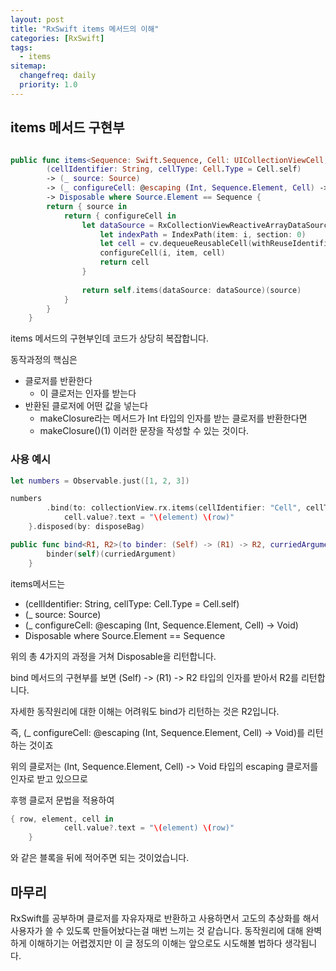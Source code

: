 ```yaml
---
layout: post
title: "RxSwift items 메서드의 이해"
categories: [RxSwift]
tags: 
  - items
sitemap:
  changefreq: daily
  priority: 1.0
---
```


## items 메서드 구현부


```swift

public func items<Sequence: Swift.Sequence, Cell: UICollectionViewCell, Source: ObservableType>
        (cellIdentifier: String, cellType: Cell.Type = Cell.self)
        -> (_ source: Source)
        -> (_ configureCell: @escaping (Int, Sequence.Element, Cell) -> Void)
        -> Disposable where Source.Element == Sequence {
        return { source in
            return { configureCell in
                let dataSource = RxCollectionViewReactiveArrayDataSourceSequenceWrapper<Sequence> { cv, i, item in
                    let indexPath = IndexPath(item: i, section: 0)
                    let cell = cv.dequeueReusableCell(withReuseIdentifier: cellIdentifier, for: indexPath) as! Cell
                    configureCell(i, item, cell)
                    return cell
                }
                    
                return self.items(dataSource: dataSource)(source)
            }
        }
    }
```

items 메서드의 구현부인데 코드가 상당히 복잡합니다.

동작과정의 핵심은

- 클로저를 반환한다
  - 이 클로저는 인자를 받는다
- 반환된 클로저에 어떤 값을 넣는다
  - makeClosure라는 메서드가 Int 타입의 인자를 받는 클로저를 반환한다면
  - makeClosure()(1) 이러한 문장을 작성할 수 있는 것이다.



### 사용 예시

```swift
let numbers = Observable.just([1, 2, 3])

numbers
		.bind(to: collectionView.rx.items(cellIdentifier: "Cell", cellType: NumberCell.self)) { row, element, cell in
			cell.value?.text = "\(element) \(row)"
	}.disposed(by: disposeBag)
```



```swift
public func bind<R1, R2>(to binder: (Self) -> (R1) -> R2, curriedArgument: R1) -> R2 {
        binder(self)(curriedArgument)
    }
```



items메서드는 

- (cellIdentifier: String, cellType: Cell.Type = Cell.self)
- (_ source: Source)
- (_ configureCell: @escaping (Int, Sequence.Element, Cell) -> Void)
- Disposable where Source.Element == Sequence

위의 총 4가지의 과정을 거쳐 Disposable을 리턴합니다.



bind 메서드의 구현부를 보면 (Self) -> (R1) -> R2 타입의 인자를 받아서 R2를 리턴합니다.

자세한 동작원리에 대한 이해는 어려워도 bind가 리턴하는 것은 R2입니다.

즉, (_ configureCell: @escaping (Int, Sequence.Element, Cell) -> Void)를 리턴하는 것이죠

위의 클로저는 (Int, Sequence.Element, Cell) -> Void 타입의 escaping 클로저를 인자로 받고 있으므로

후행 클로저 문법을 적용하여 

```swift
{ row, element, cell in
			cell.value?.text = "\(element) \(row)"
	}
```

와 같은 블록을 뒤에 적어주면 되는 것이었습니다.



## 마무리

RxSwift를 공부하며 클로저를 자유자재로 반환하고 사용하면서 고도의 추상화를 해서 사용자가 쓸 수 있도록 만들어놨다는걸 매번 느끼는 것 같습니다. 동작원리에 대해 완벽하게 이해하기는 어렵겠지만 이 글 정도의 이해는 앞으로도 시도해볼 법하다 생각됩니다.
